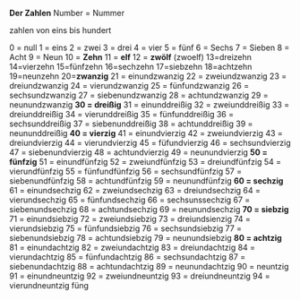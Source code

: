 **Der Zahlen**
Number  = Nummer

zahlen von eins bis hundert

0 = null
1 = eins
2 = zwei
3 = drei
4 = vier
5 = fünf
6 = Sechs
7 = Sieben
8 = Acht
9 = Neun
10 = **Zehn**
11 = **elf**
12 = **zwölf** (zwoelf)
13=dreizehn
14=vierzehn
15=fünfzehn
16=sechzehn
17=siebzehn
18=achtzehn
19=neunzehn
20=**zwanzig**
21 = einundzwanzig
22 = zweiundzwanzig
23 = dreiundzwanzig
24 = vierundzwanzig
25 = fünfundzwanzig
26 = sechsundzwanzig
27 = siebenundzwanzig
28 = achtundzwanzig
29 = neunundzwanzig
**30 = dreißig**
31 = einunddreißig
32 = zweiunddreißig
33 = dreiunddreißig
34 = vierunddreißig
35 = fünfunddreißig
36 = sechsunddreißig
37 = siebenunddreißig
38 = achtunddreißig
39 = neununddreißig
**40 = vierzig**
41  = einundvierzig
42 = zweiundvierzig
43 = dreiundvierzig
44 = vierundvierzig
45 = füfundvierzig
46 = sechsundvierzig
47 = siebenundvierzig
48 = achtundvierzig
49 = neunundvierzig
**50 = fünfzig**
51 = einundfünfzig
52 = zweiundfünfzig
53 = dreiundfünfzig
54 = vierundfünfzig
55 = fünfundfünfzig
56 = sechsundfünfzig
57 = siebenundfünfzig
58 = achtundfünfzig
59 = neunundfünfzig
**60 = sechzig**
61 = einundsechzig
62 = zweiundsechzig
63 = dreiundsechzig
64 = vierundsechzig
65 = fünfundsechzig
66 = sechsunssechzig
67 = siebenundsechzig
68 = achtundsechzig
69 = neunundsechzig
**70 = siebzig**
71 = einundsiebzig
72 = zweiundsiebzig
73 = dreiundsienzig
74 = vierundsiebzig
75 = fünfundsiebzig
76 = sechsundsiebzig
77 = siebenundsiebzig
78 = achtundsiebzig
79 = neunundsiebzig
**80 = achtzig**
81 = einundachtzig
82 = zweiundachtzig
83 = dreiundachtzig
84 = vierundachtzig
85 = fünfundachtzig
86 = sechsundachtzig
87 = siebenundachtzig
88 = achtundachtzig
89 = neunundachtzig
90 = neuntzig
91 = einundneuntzig
92 = zweiundneuntzig
93 = dreiundneuntzig
94 =  vierundneuntzig
füng


